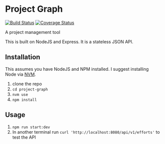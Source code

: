 # Project Graph

[![Build Status](https://travis-ci.org/Andykmcc/project-graph.svg?branch=master)](https://travis-ci.org/Andykmcc/project-graph) [![Coverage Status](https://coveralls.io/repos/github/Andykmcc/project-graph/badge.svg?branch=master)](https://coveralls.io/github/Andykmcc/project-graph?branch=master)


A project management tool

This is built on NodeJS and Express. It is a stateless JSON API.

## Installation

This assumes you have NodeJS and NPM installed. I suggest installing Node via [NVM](https://github.com/creationix/nvm).

1. clone the repo
2. `cd project-graph`
3. `nvm use`
4. `npm install`


## Usage

1. `npm run start:dev`
2. In another terminal run `curl 'http://localhost:8080/api/v1/efforts'` to test the API
